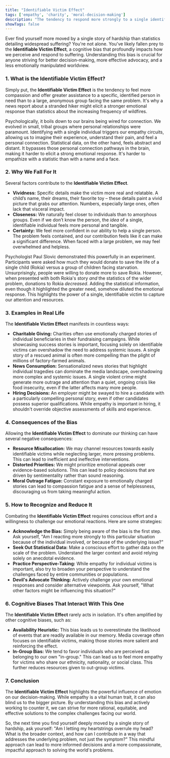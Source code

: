 ```yaml
---
title: "Identifiable Victim Effect"
tags: ['empathy', 'charity', 'moral-decision-making']
description: "The tendency to respond more strongly to a single identified person at risk than to a large group of anonymous ones."
showTags: false
---
```



Ever find yourself more moved by a single story of hardship than statistics detailing widespread suffering? You're not alone. You've likely fallen prey to the **Identifiable Victim Effect**, a cognitive bias that profoundly impacts how we perceive and respond to suffering. Understanding this bias is crucial for anyone striving for better decision-making, more effective advocacy, and a less emotionally manipulated worldview.

### 1. What is the Identifiable Victim Effect?

Simply put, the **Identifiable Victim Effect** is the tendency to feel more compassion and offer greater assistance to a specific, identified person in need than to a large, anonymous group facing the same problem. It's why a news report about a stranded hiker might elicit a stronger emotional response than statistics about the increasing frequency of wildfires.

Psychologically, it boils down to our brains being wired for connection. We evolved in small, tribal groups where personal relationships were paramount. Identifying with a single individual triggers our empathy circuits, allowing us to imagine their experience, understand their pain, and feel a personal connection. Statistical data, on the other hand, feels abstract and distant. It bypasses those personal connection pathways in the brain, making it harder to elicit a strong emotional response. It's harder to empathize with a statistic than with a name and a face.

### 2. Why We Fall For It

Several factors contribute to the **Identifiable Victim Effect**.

*   **Vividness:** Specific details make the victim more real and relatable. A child’s name, their dreams, their favorite toy – these details paint a vivid picture that grabs our attention. Numbers, especially large ones, often lack that visceral impact.
*   **Closeness:** We naturally feel closer to individuals than to amorphous groups. Even if we don’t know the person, the *idea* of a single, identifiable individual feels more personal and tangible.
*   **Certainty:** We feel more confident in our ability to help a single person. The problem feels contained, and our contribution feels like it can make a significant difference. When faced with a large problem, we may feel overwhelmed and helpless.

Psychologist Paul Slovic demonstrated this powerfully in an experiment. Participants were asked how much they would donate to save the life of a single child (Rokia) versus a group of children facing starvation. Unsurprisingly, people were willing to donate more to save Rokia. However, when presented with both Rokia's story *and* the statistics of the wider problem, donations to Rokia *decreased*. Adding the statistical information, even though it highlighted the greater need, somehow diluted the emotional response. This highlights the power of a single, identifiable victim to capture our attention and resources.

### 3. Examples in Real Life

The **Identifiable Victim Effect** manifests in countless ways:

*   **Charitable Giving:** Charities often use emotionally charged stories of individual beneficiaries in their fundraising campaigns. While showcasing success stories is important, focusing solely on identifiable victims can overshadow the need to address systemic issues. A single story of a rescued animal is often more compelling than the plight of millions of factory-farmed animals.
*   **News Consumption:** Sensationalized news stories that highlight individual tragedies can dominate the media landscape, overshadowing more complex and systemic issues. A single violent crime might generate more outrage and attention than a quiet, ongoing crisis like food insecurity, even if the latter affects many more people.
*   **Hiring Decisions:** An employer might be swayed to hire a candidate with a particularly compelling personal story, even if other candidates possess superior qualifications. While empathy is important in hiring, it shouldn't override objective assessments of skills and experience.

### 4. Consequences of the Bias

Allowing the **Identifiable Victim Effect** to dominate our thinking can have several negative consequences:

*   **Resource Misallocation:** We may channel resources towards easily identifiable victims while neglecting larger, more pressing problems. This can lead to inefficient and ineffective interventions.
*   **Distorted Priorities:** We might prioritize emotional appeals over evidence-based solutions. This can lead to policy decisions that are driven by sentimentality rather than sound reasoning.
*   **Moral Outrage Fatigue:** Constant exposure to emotionally charged stories can lead to compassion fatigue and a sense of helplessness, discouraging us from taking meaningful action.

### 5. How to Recognize and Reduce It

Combating the **Identifiable Victim Effect** requires conscious effort and a willingness to challenge our emotional reactions. Here are some strategies:

*   **Acknowledge the Bias:** Simply being aware of the bias is the first step. Ask yourself, "Am I reacting more strongly to this particular situation because of the individual involved, or because of the underlying issue?"
*   **Seek Out Statistical Data:** Make a conscious effort to gather data on the scale of the problem. Understand the larger context and avoid relying solely on anecdotal evidence.
*   **Practice Perspective-Taking:** While empathy for individual victims is important, also try to broaden your perspective to understand the challenges faced by entire communities or populations.
*   **Devil's Advocate Thinking:** Actively challenge your own emotional responses and consider alternative viewpoints. Ask yourself, "What other factors might be influencing this situation?"

### 6. Cognitive Biases That Interact With This One

The **Identifiable Victim Effect** rarely acts in isolation. It's often amplified by other cognitive biases, such as:

*   **Availability Heuristic:** This bias leads us to overestimate the likelihood of events that are readily available in our memory. Media coverage often focuses on identifiable victims, making those stories more salient and reinforcing the effect.
*   **In-Group Bias:** We tend to favor individuals who are perceived as belonging to our own "in-group." This can lead us to feel more empathy for victims who share our ethnicity, nationality, or social class. This further reduces resources given to out-group victims.

### 7. Conclusion

The **Identifiable Victim Effect** highlights the powerful influence of emotion on our decision-making. While empathy is a vital human trait, it can also blind us to the bigger picture. By understanding this bias and actively working to counter it, we can strive for more rational, equitable, and effective solutions to the complex challenges facing our world.

So, the next time you find yourself deeply moved by a single story of hardship, ask yourself: "Am I letting my heartstrings overrule my head? What is the broader context, and how can I contribute in a way that addresses the underlying problem, not just the symptom?" This mindful approach can lead to more informed decisions and a more compassionate, impactful approach to solving the world's problems.

